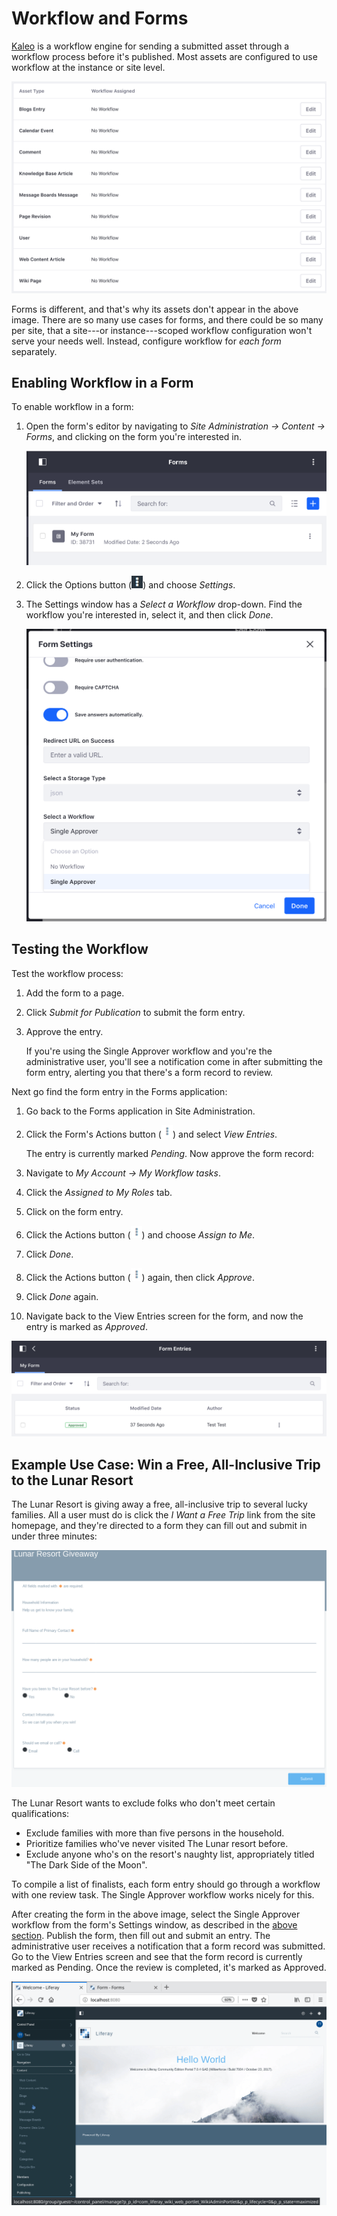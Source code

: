 # Workflow and Forms [](id=sending-form-entries-through-a-workflow)

[Kaleo](/discover/portal/-/knowledge_base/7-1/using-workflow) is a workflow 
engine for sending a submitted asset through a workflow process before it's 
published. Most assets are configured to use workflow at the instance or site 
level.

![Figure 1: Workflow is enabled in the Control Panel or in Site Administration for most @product@ assets.](../../images/workflow-configuration.png)

Forms is different, and that's why its assets don't appear in the above image.
There are so many use cases for forms, and there could be so many per site, that
a site---or instance---scoped workflow configuration won't serve your needs 
well. Instead, configure workflow for *each form* separately.

## Enabling Workflow in a Form [](id=enabling-workflow-in-a-form)

To enable workflow in a form: 

1.  Open the form's editor by navigating to *Site Administration &rarr; Content 
    &rarr; Forms*, and clicking on the form you're interested in.

    ![Figure 2: Navigate directly to a form to enable workflow.](../../images/forms-list.png)

2.  Click the Options button (![Options](../../images/icon-options.png)) and
    choose *Settings*.

3.  The Settings window has a *Select a Workflow* drop-down. Find the workflow
    you're interested in, select it, and then click *Done*.

    ![Figure 3: Enable workflow for each form in its Settings window.](../../images/form-settings.png)

## Testing the Workflow [](id=testing-the-workflow)

Test the workflow process:

1.  Add the form to a page.

2.  Click *Submit for Publication* to submit the form entry.

3.  Approve the entry.

    If you're using the Single Approver workflow and you're the administrative
    user, you'll see a notification come in after submitting the form entry,
    alerting you that there's a form record to review. 

Next go find the form entry in the Forms application:

1.  Go back to the Forms application in Site Administration.

2.  Click the Form's Actions button (![Actions](../../images/icon-actions.png))
    and select *View Entries*.

    The entry is currently marked *Pending*. Now approve the form record:

3.  Navigate to *My Account &rarr; My Workflow tasks*.

4.  Click the *Assigned to My Roles* tab.

5.  Click on the form entry.

6.  Click the Actions button (![Actions](../../images/icon-actions.png)) and
    choose *Assign to Me*.

7.  Click *Done*.

8.  Click the Actions button (![Actions](../../images/icon-actions.png)) again, then click *Approve*.

9.  Click *Done* again.

10. Navigate back to the View Entries screen for the form, and now the entry is
    marked as *Approved*. 

![Figure 4: Each entry's status is visible in the Forms application's View Entries screen.](../../images/forms-view-entries-status.png)

## Example Use Case: Win a Free, All-Inclusive Trip to the Lunar Resort [](id=example-win-a-free-all-inclusive-trip-to-the-lunar-resort)

The Lunar Resort is giving away a free, all-inclusive trip to several lucky
families. All a user must do is click the *I Want a Free Trip* link from the
site homepage, and they're directed to a form they can fill out and submit in
under three minutes:

![Figure 5: The Lunar Resort Giveaway form is ready to be filled out.](../../images/lunar-resort-giveaway.png)

The Lunar Resort wants to exclude folks who don't meet certain qualifications:

- Exclude families with more than five persons in the household.
- Prioritize families who've never visited The Lunar resort before.
- Exclude anyone who's on the resort's naughty list, appropriately titled "The
    Dark Side of the Moon".

To compile a list of finalists, each form entry should go through a workflow
with one review task. The Single Approver workflow works nicely for this.

After creating the form in the above image, select the Single Approver workflow
from the form's Settings window, as described in the [above
section](#enabling-workflow-in-a-form). Publish the form, then fill out and
submit an entry. The administrative user receives a notification that a form
record was submitted. Go to the View Entries screen and see that the form record
is currently marked as Pending. Once the review is completed, it's marked as
Approved.

![Figure 6: Assign a workflow to a form in several steps.](../../images/lunar-resort-giveaway-workflow-new.gif)

